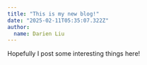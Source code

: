 ```yaml
---
title: "This is my new blog!"
date: "2025-02-11T05:35:07.322Z"
author:
  name: Darien Liu
---
```


Hopefully I post some interesting things here!

